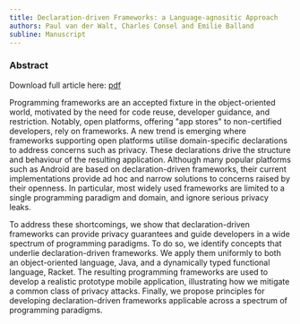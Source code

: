 ```yaml
---
title: Declaration-driven Frameworks: a Language-agnositic Approach
authors: Paul van der Walt, Charles Consel and Emilie Balland
subline: Manuscript
---
```


### Abstract

Download full article here: [pdf](/pdf/progfw.pdf)


Programming frameworks are an accepted fixture in the
object-oriented world, motivated by the need for code reuse, developer
guidance, and restriction.  Notably, open platforms, offering "app
stores" to non-certified developers, rely on frameworks.  A new trend
is emerging where frameworks supporting open platforms utilise
domain-specific declarations to address concerns such as privacy. These
declarations drive the structure and behaviour of the resulting
application. Although many popular platforms such as Android are based
on declaration-driven frameworks, their current implementations provide ad hoc and narrow
solutions to concerns raised by their openness.  In particular, most
widely used frameworks are limited to a single programming paradigm and
domain, and ignore serious privacy leaks.

To address these shortcomings, we show that declaration-driven
frameworks can provide privacy guarantees and guide developers in a
wide spectrum of programming paradigms. To do so, we identify concepts
that underlie declaration-driven frameworks. We apply them uniformly
to both an object-oriented language, Java, and a dynamically typed
functional language, Racket. 
The resulting programming frameworks are used to develop a realistic
prototype mobile application, illustrating how we mitigate a common
class of privacy attacks. Finally, we propose principles for
developing declaration-driven frameworks applicable across a spectrum
of programming paradigms.
